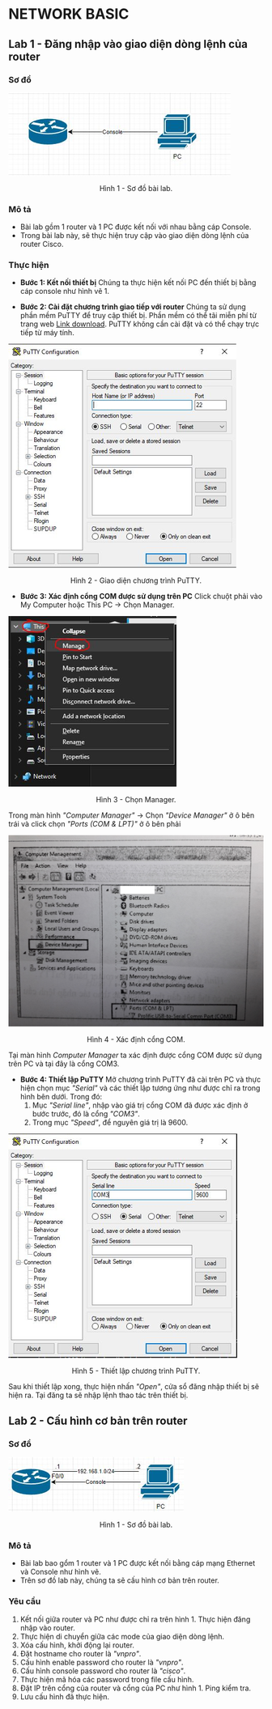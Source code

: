 # NETWORK BASIC

## Lab 1 - Đăng nhập vào giao diện dòng lệnh của router

### Sơ đồ

![Picture_1](https://github.com/phucnh1993/training/blob/master/vi/ccna/network-basic/image/lab-1-diagram.jpg?raw=true)
<div align="center">
    Hình 1 - Sơ đồ bài lab.
</div>

### Mô tả

- Bài lab gồm 1 router và 1 PC được kết nối với nhau bằng cáp Console.
- Trong bài lab này, sẽ thực hiện truy cập vào giao diện dòng lệnh của router Cisco.

### Thực hiện

- **Bước 1: Kết nối thiết bị**
Chúng ta thực hiện kết nối PC đến thiết bị bằng cáp console như hình vẽ 1.

- **Bước 2: Cài đặt chương trình giao tiếp với router**
Chúng ta sử dụng phần mềm PuTTY để truy cập thiết bị. Phần mềm có thể tãi miễn phí từ trang web [Link download](https://www.putty.org).
PuTTY không cần cài đặt và có thể chạy trực tiếp từ máy tính.

![Picture_2](https://github.com/phucnh1993/training/blob/master/vi/ccna/network-basic/image/putty-start.jpg?raw=true)
<div align="center">
    Hình 2 - Giao diện chương trình PuTTY.
</div>

- **Bước 3: Xác định cổng COM được sử dụng trên PC**
Click chuột phải vào My Computer hoặc This PC -> Chọn Manager.

![Picture_3](https://github.com/phucnh1993/training/blob/master/vi/ccna/network-basic/image/window-manager.jpg?raw=true)
<div align="center">
    Hình 3 - Chọn Manager.
</div>

Trong màn hình *"Computer Manager"* -> Chọn *"Device Manager"* ở ô bên trái và click chọn *"Ports (COM & LPT)"* ở ô bên phải

![Picture_4](https://github.com/phucnh1993/training/blob/master/vi/ccna/network-basic/image/device-com.jpg?raw=true)
<div align="center">
    Hình 4 - Xác định cổng COM.
</div>

Tại màn hình *Computer Manager* ta xác định được cổng COM được sử dụng trên PC và tại đây là cổng COM3.

- **Bước 4: Thiết lập PuTTY**
Mở chương trình PuTTY đã cài trên PC và thực hiện chọn mục *"Serial"* và các thiết lập tương ứng như được chỉ ra trong hình bên dưới. Trong đó:
  1. Mục *"Serial line"*, nhập vào giá trị cổng COM đã được xác định ở bước trước, đó là cổng *"COM3"*.
  2. Trong mục *"Speed"*, để nguyên giá trị là 9600.

![Picture_5](https://github.com/phucnh1993/training/blob/master/vi/ccna/network-basic/image/putty-serial.jpg?raw=true)
<div align="center">
    Hình 5 - Thiết lập chương trình PuTTY.
</div>

Sau khi thiết lập xong, thực hiện nhấn *"Open"*, cửa sổ đăng nhập thiết bị sẽ hiện ra. Tại đăng ta sẽ nhập lệnh thao tác trên thiết bị.

## Lab 2 - Cấu hình cơ bản trên router

### Sơ đồ

![Picture_1](https://github.com/phucnh1993/training/blob/master/vi/ccna/network-basic/image/lab-2-diagram.jpg?raw=true)
<div align="center">
    Hình 1 - Sơ đồ bài lab.
</div>

### Mô tả

- Bài lab bao gổm 1 router và 1 PC được kết nối bằng cáp mạng Ethernet và Console như hình vẽ.
- Trên sơ đồ lab này, chúng ta sẽ cấu hình cơ bản trên router.

### Yêu cầu

1. Kết nối giữa router và PC như được chỉ ra trên hình 1. Thực hiện đăng nhập vào router.
2. Thực hiện di chuyển giữa các mode của giao diện dòng lệnh.
3. Xóa cấu hình, khởi động lại router.
4. Đặt hostname cho router là *"vnpro"*.
5. Cấu hình enable password cho router là *"vnpro"*.
6. Cấu hình console password cho router là *"cisco"*.
7. Thực hiện mã hóa các password trong file cấu hình.
8. Đặt IP trên cổng của router và cổng của PC như hình 1. Ping kiểm tra.
9. Lưu cấu hình đã thực hiện.

